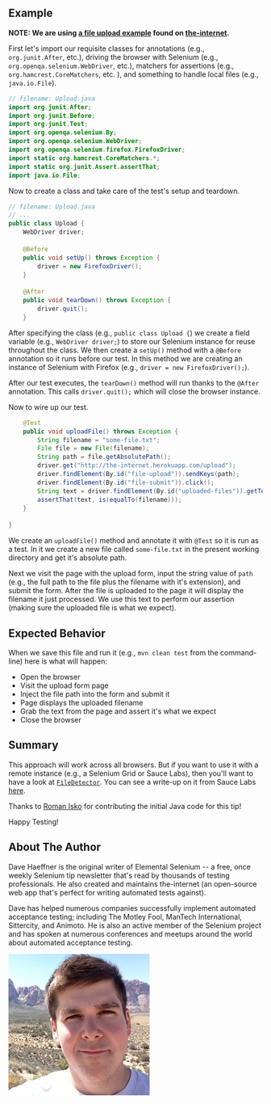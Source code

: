 ## Example

__NOTE: We are using [a file upload example](http://the-internet.herokuapp.com/upload) found on [the-internet](https://github.com/tourdedave/the-internet).__

First let's import our requisite classes for annotations (e.g., `org.junit.After`, etc.), driving the browser with Selenium (e.g., `org.openqa.selenium.WebDriver`, etc.), matchers for assertions (e.g., `org.hamcrest.CoreMatchers`, etc. ), and something to handle local files (e.g., `java.io.File`).

```java
// filename: Upload.java
import org.junit.After;
import org.junit.Before;
import org.junit.Test;
import org.openqa.selenium.By;
import org.openqa.selenium.WebDriver;
import org.openqa.selenium.firefox.FirefoxDriver;
import static org.hamcrest.CoreMatchers.*;
import static org.junit.Assert.assertThat;
import java.io.File;
```

Now to create a class and take care of the test's setup and teardown.

```java
// filename: Upload.java
// ...
public class Upload {
    WebDriver driver;

    @Before
    public void setUp() throws Exception {
        driver = new FirefoxDriver();
    }

    @After
    public void tearDown() throws Exception {
        driver.quit();
    }
```

After specifying the class (e.g., `public class Upload {`) we create a field variable (e.g., `WebDriver driver;`) to store our Selenium instance for reuse throughout the class. We then create a `setUp()` method with a `@Before` annotation so it runs before our test. In this method we are creating an instance of Selenium with Firefox (e.g., `driver = new FirefoxDriver();`).

After our test executes, the `tearDown()` method will run thanks to the `@After` annotation. This calls `driver.quit();` which will close the browser instance.

Now to wire up our test.

```java
    @Test
    public void uploadFile() throws Exception {
        String filename = "some-file.txt";
        File file = new File(filename);
        String path = file.getAbsolutePath();
        driver.get("http://the-internet.herokuapp.com/upload");
        driver.findElement(By.id("file-upload")).sendKeys(path);
        driver.findElement(By.id("file-submit")).click();
        String text = driver.findElement(By.id("uploaded-files")).getText();
        assertThat(text, is(equalTo(filename)));
    }

}
```

We create an `uploadFile()` method and annotate it with `@Test` so it is run as a test. In it we create a new file called `some-file.txt` in the present working directory and get it's absolute path.

Next we visit the page with the upload form, input the string value of `path` (e.g., the full path to the file plus the filename with it's extension), and submit the form. After the file is uploaded to the page it will display the filename it just processed. We use this text to perform our assertion (making sure the uploaded file is what we expect).

## Expected Behavior

When we save this file and run it (e.g., `mvn clean test` from the command-line) here is what will happen:

+ Open the browser
+ Visit the upload form page
+ Inject the file path into the form and submit it
+ Page displays the uploaded filename
+ Grab the text from the page and assert it's what we expect
+ Close the browser
## Summary

This approach will work across all browsers. But if you want to use it with a remote instance (e.g., a Selenium Grid or Sauce Labs), then you'll want to have a look at [`FileDetector`](https://github.com/SeleniumHQ/selenium/blob/ab1e647d0fc8fc39e6b00ae94321ab228b6728f2/java/client/src/org/openqa/selenium/remote/FileDetector.java). You can see a write-up on it from Sauce Labs [here](https://saucelabs.com/resources/articles/selenium-file-upload).

Thanks to [Roman Isko](https://github.com/RomanIsko) for contributing the initial Java code for this tip!

Happy Testing!

## About The Author
Dave Haeffner is the original writer of Elemental Selenium -- a free, once weekly Selenium tip newsletter that's read by thousands of testing professionals. He also created and maintains the-internet (an open-source web app that's perfect for writing automated tests against).

Dave has helped numerous companies successfully implement automated acceptance testing; including The Motley Fool, ManTech International, Sittercity, and Animoto. He is also an active member of the Selenium project and has spoken at numerous conferences and meetups around the world about automated acceptance testing.

![Dave Haeffner profile picture](/img/authors/dave-haeffner.jpeg#author-img 'a title')
